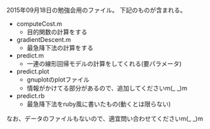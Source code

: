 2015年09月18日の勉強会用のファイル。
下記のものが含まれる。
- computeCost.m
  - 目的関数の計算をする
- gradientDescent.m
  - 最急降下法の計算をする
- predict.m
  - 一連の線形回帰モデルの計算をしてくれる(要パラメータ)
- predict.plot
  - gnuplotのplotファイル
  - 情報がかけてる部分があるので、追加してくださいm(_ _)m
- predict.rb
  - 最急降下法をruby風に書いたもの(動くとは限らない)


なお、データのファイルもないので、適宜問い合わせてくださいm(_ _)m
